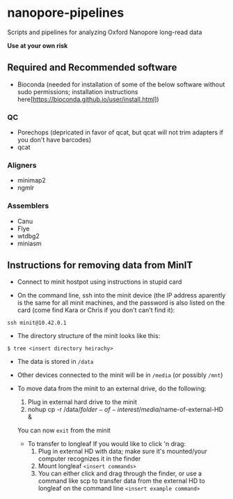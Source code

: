 # nanopore-pipelines
Scripts and pipelines for analyzing Oxford Nanopore long-read data

**Use at your own risk**

## Required and Recommended software

- Bioconda (needed for installation of some of the below software without sudo permissions; installation instructions here[https://bioconda.github.io/user/install.html])

### QC
- Porechops (depricated in favor of qcat, but qcat will not trim adapters if you don't have barcodes)
- qcat

### Aligners
- minimap2
- ngmlr

### Assemblers
- Canu
- Flye
- wtdbg2
- miniasm

## Instructions for removing data from MinIT

- Connect to minit hostpot using instructions in stupid card

- On the command line, ssh into the minit device (the IP address aparently is the same for all minit machines, and the password is also listed on the card (come find Kara or Chris if you don't can't find it):

`ssh minit@10.42.0.1`

- The directory structure of the minit looks like this:

`$ tree
<insert directory heirachy>`

- The data is stored in `/data`
- Other devices connected to the minit will be in `/media` (or possibly `/mnt`)

- To move data from the minit to an external drive, do the following:
  1) Plug in external hard drive to the minit
  2) nohup cp -r /data/$folder-of-interest /media/$name-of-external-HD &
  
  You can now `exit` from the minit 
  
  - To transfer to longleaf
    If you would like to click 'n drag:
      1) Plug in external HD with data; make sure it's mounted/your computer recognizes it in the finder
      2) Mount longleaf `<insert commands>`
      3) You can either click and drag through the finder, or use a command like scp to transfer data from the external HD to longleaf on the command line `<insert example command>`
